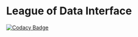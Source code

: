 # League of Data Interface

[![Codacy Badge](https://api.codacy.com/project/badge/Grade/ce047005e853409dadbf04ee8474395c)](https://www.codacy.com/app/Acaeris/league-of-data-interface?utm_source=github.com&utm_medium=referral&utm_content=Acaeris/league-of-data-interface&utm_campaign=badger)